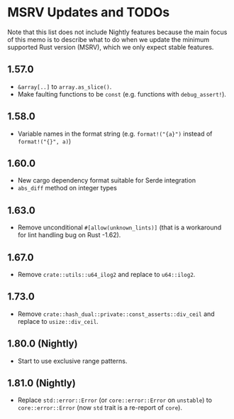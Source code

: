 # MSRV Updates and TODOs

Note that this list does not include Nightly features because the main focus of
this memo is to describe what to do when we update the minimum supported Rust
version (MSRV), which we only expect stable features.

## 1.57.0

*   `&array[..]` to `array.as_slice()`.
*   Make faulting functions to be `const` (e.g. functions with `debug_assert!`).

## 1.58.0

*   Variable names in the format string
    (e.g. `format!("{a}")` instead of `format!("{}", a)`)

## 1.60.0

*   New cargo dependency format suitable for Serde integration
*   `abs_diff` method on integer types

## 1.63.0

*   Remove unconditional `#[allow(unknown_lints)]`
    (that is a workaround for lint handling bug on Rust -1.62).

## 1.67.0

*   Remove `crate::utils::u64_ilog2` and replace to `u64::ilog2`.

## 1.73.0

*   Remove `crate::hash_dual::private::const_asserts::div_ceil` and
    replace to `usize::div_ceil`.

## 1.80.0 (Nightly)

*   Start to use exclusive range patterns.

## 1.81.0 (Nightly)

*   Replace `std::error::Error` (or `core::error::Error` on `unstable`)
    to `core::error::Error` (now `std` trait is a re-report of `core`).
